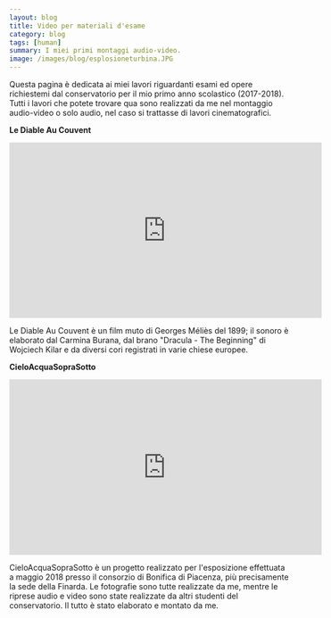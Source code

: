 ```yaml
---
layout: blog
title: Video per materiali d'esame
category: blog
tags: [human]  
summary: I miei primi montaggi audio-video.
image: /images/blog/esplosioneturbina.JPG
---
```


Questa pagina è dedicata ai miei lavori riguardanti esami ed opere richiestemi dal conservatorio per il mio primo anno scolastico (2017-2018).
Tutti i lavori che potete trovare qua sono realizzati da me nel montaggio audio-video o solo audio, nel caso si trattasse di lavori cinematografici.

<b>Le Diable Au Couvent</b>

<iframe width="560" height="315" src="https://www.youtube.com/embed/tAro1dHvV4E" frameborder="0" allow="accelerometer; autoplay; encrypted-media; gyroscope; picture-in-picture" allowfullscreen></iframe>

Le Diable Au Couvent è un film muto di Georges Méliès del 1899; il sonoro è elaborato dal Carmina Burana, dal brano "Dracula - The Beginning" di Wojciech Kilar e da diversi cori registrati in varie chiese europee.

<b>CieloAcquaSopraSotto</b>

<iframe width="560" height="315" src="https://www.youtube.com/embed/bRXMjFPAglU" frameborder="0" allow="accelerometer; autoplay; encrypted-media; gyroscope; picture-in-picture" allowfullscreen></iframe>

CieloAcquaSopraSotto è un progetto realizzato per l'esposizione effettuata a maggio 2018 presso il consorzio di Bonifica di Piacenza, più precisamente la sede della Finarda. Le fotografie sono tutte realizzate da me, mentre le riprese audio e video sono state realizzate da altri studenti del conservatorio. Il tutto è stato elaborato e montato da me.
